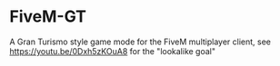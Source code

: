 # FiveM-GT
A Gran Turismo style game mode for the FiveM multiplayer client, see https://youtu.be/0Dxh5zKOuA8 for the "lookalike goal"
